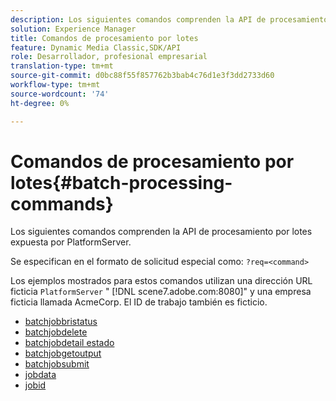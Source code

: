 ```yaml
---
description: Los siguientes comandos comprenden la API de procesamiento por lotes expuesta por PlatformServer.
solution: Experience Manager
title: Comandos de procesamiento por lotes
feature: Dynamic Media Classic,SDK/API
role: Desarrollador, profesional empresarial
translation-type: tm+mt
source-git-commit: d0bc88f55f857762b3bab4c76d1e3f3dd2733d60
workflow-type: tm+mt
source-wordcount: '74'
ht-degree: 0%

---
```



# Comandos de procesamiento por lotes{#batch-processing-commands}

Los siguientes comandos comprenden la API de procesamiento por lotes expuesta por PlatformServer.

Se especifican en el formato de solicitud especial como: `?req=<command>`

Los ejemplos mostrados para estos comandos utilizan una dirección URL ficticia `PlatformServer` &quot; [!DNL scene7.adobe.com:8080]&quot; y una empresa ficticia llamada AcmeCorp. El ID de trabajo también es ficticio.

* [batchjobbristatus](r-batchjobbriefstatus.md)
* [batchjobdelete](r-batchjobdelete.md)
* [batchjobdetail estado](r-batchjobdetailedstatus.md)
* [batchjobgetoutput](r-batchjobgetoutput.md)
* [batchjobsubmit](r-batchjobsubmit.md)
* [jobdata](r-jobdata.md)
* [jobid](r-jobid.md)
